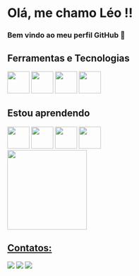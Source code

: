 # Olá, me chamo Léo !!
### Bem vindo ao meu perfil GitHub 👋

## Ferramentas e Tecnologias 
<span style="display: inline-block;">
    <img src="https://cdn.jsdelivr.net/gh/devicons/devicon/icons/c/c-original.svg" width="50" height="50" />
</span>
<span style="display: inline-block;">
    <img src="https://cdn.jsdelivr.net/gh/devicons/devicon/icons/cplusplus/cplusplus-original.svg" width="50" height="50" />
</span>
<span style="display: inline-block;">
    <img src="https://cdn.jsdelivr.net/gh/devicons/devicon/icons/linux/linux-original.svg" width="50" height="50" />
</span>
<span style="display: inline-block;">
    <img src="https://cdn.jsdelivr.net/gh/devicons/devicon/icons/git/git-original.svg" width="50" height="50" />
</span>

## Estou aprendendo
<span style="display: inline-block;">
    <img src="https://cdn.jsdelivr.net/gh/devicons/devicon/icons/python/python-original.svg" width="50" height="50" />
</span>
<span style="display: inline-block;">
    <img src="https://cdn.jsdelivr.net/gh/devicons/devicon/icons/csharp/csharp-original.svg" width="50" height="50" />
</span>      
<span style="display: inline-block;">
    <img src="https://cdn.jsdelivr.net/gh/devicons/devicon/icons/unity/unity-original.svg" width="50" height="50" />
</span> 
<span style="display: inline-block;">
    <img src="https://cdn.jsdelivr.net/gh/devicons/devicon/icons/mysql/mysql-original-wordmark.svg" width="50" height="50" />
</span>   

<div>
<a href="https://github.com/leomattos7">
<img loading="lazy" height="180em" src="https://github-readme-stats.vercel.app/api/top-langs/?username=leomattos7&layout=compact&langs_count=7&theme=dracula"/>
</div>
    
## Contatos:
<div>
<a href="https://instagram.com/leo.mattos7" target="_blank"><img loading="lazy" src="https://img.shields.io/badge/-Instagram-%23E4405F?style=for-the-badge&logo=instagram&logoColor=white" target="_blank"></a>
<a href = "ldmattos@inf.ufsm.br"><img loading="lazy" src="https://img.shields.io/badge/Gmail-D14836?style=for-the-badge&logo=gmail&logoColor=white" target="_blank"></a>
<a href="https://www.linkedin.com/in/leonardo-de-mattos-2a3357276" target="_blank"><img loading="lazy" src="https://img.shields.io/badge/-LinkedIn-%230077B5?style=for-the-badge&logo=linkedin&logoColor=white" target="_blank"></a>   
</div>

